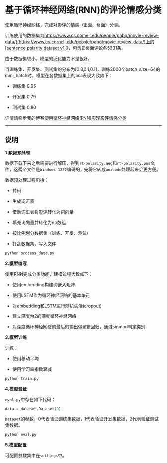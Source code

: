 # 基于循环神经网络(RNN)的评论情感分类

使用循环神经网络，完成对影评的情感（正面、负面）分类。

训练使用的数据集为[https://www.cs.cornell.edu/people/pabo/movie-review-data/](https://www.cs.cornell.edu/people/pabo/movie-review-data/)上的[sentence polarity dataset v1.0](https://www.cs.cornell.edu/people/pabo/movie-review-data/rt-polaritydata.tar.gz)，包含正负面评论各5331条。

由于数据集较小，模型的泛化能力不是很好。

当训练集、开发集、测试集的分布为[0.8,0.1,0.1]，训练2000个batch_size=64的mini_batch时，模型在各数据集上的acc表现大致如下：

- 训练集 0.95

- 开发集 0.79

- 测试集 0.80

详情请移步我的博客[使用循环神经网络(RNN)实现影评情感分类](http://blog.csdn.net/aaronjny/article/details/79561115)

-------------------

## 说明

**1.数据预处理**

数据下载下来之后需要进行解压，得到`rt-polarity.neg`和`rt-polarity.pos`文件，这两个文件是`Windows-1252`编码的，先将它转成`unicode`处理起来会更方便。

数据预处理过程包括：

- 转码

- 生成词汇表

- 借助词汇表将影评转化为词向量

- 填充词向量并转化为np数组

- 按比例划分数据集（训练、开发、测试）

- 打乱数据集，写入文件

```cmd
python process_data.py 
```


**2.模型编写**

使用RNN完成分类功能，建模过程大致如下：

- 使用embedding构建词嵌入矩阵

- 使用LSTM作为循环神经网络的基本单元

- 对embedding和LSTM进行随机失活(dropout)

- 建立深度为2的深度循环神经网络

- 对深度循环神经网络的最后的输出做逻辑回归，通过sigmod判定类别


**3.模型训练**

训练：

- 使用移动平均

- 使用学习率指数衰减

```cmd
python train.py
```


**4.模型验证**

`eval.py`中存在如下代码：

```python
data = dataset.Dataset(0)
```

`Dataset`的参数，0代表验证训练集数据，1代表验证开发集数据，2代表验证测试集数据。

```cmd
python eval.py
```

**5.模型配置**

可配置参数集中在`settings`中。